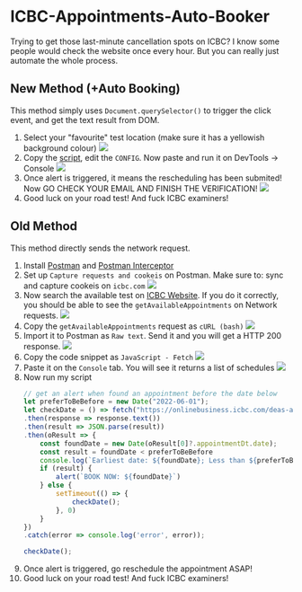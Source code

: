 # ICBC-Appointments-Auto-Booker

Trying to get those last-minute cancellation spots on ICBC? I know some people would check the website once every hour. But you can really just automate the whole process.

## New Method (+Auto Booking)
This method simply uses `Document.querySelector()` to trigger the click event, and get the text result from DOM.
1. Select your "favourite" test location (make sure it has a yellowish background colour)
   ![](/pictures/step1a.png)
2. Copy the [script](/script.js), edit the `CONFIG`. Now paste and run it on DevTools -> Console
   ![](/pictures/console.png)
3. Once alert is triggered, it means the rescheduling has been submited! Now GO CHECK YOUR EMAIL AND FINISH THE VERIFICATION!
   ![](/pictures/found.png)
4. Good luck on your road test! And fuck ICBC examiners!

   
## Old Method
This method directly sends the network request. 
1. Install [Postman](https://www.postman.com/downloads/) and [Postman Interceptor](https://chrome.google.com/webstore/detail/postman-interceptor/aicmkgpgakddgnaphhhpliifpcfhicfo?hl=en)
2. Set up `Capture requests and cookeis` on Postman. Make sure to: sync and capture cookeis on `icbc.com`
   ![](/pictures/step2.png)
3. Now search the available test on [ICBC Website](https://onlinebusiness.icbc.com/webdeas-ui/booking). If you do it correctly, you should be able to see the `getAvailableAppointments` on Network requests.
   ![](/pictures/step3.png)
4. Copy the `getAvailableAppointments` request as `cURL (bash)`
   ![](/pictures/step4.png)
5. Import it to Postman as `Raw text`. Send it and you will get a HTTP 200 response.
   ![](/pictures/step5.png)
6. Copy the code snippet as `JavaScript - Fetch`
   ![](/pictures/step6.png)
7. Paste it on the `Console` tab. You will see it returns a list of schedules
   ![](/pictures/step7.png)
8. Now run my script
   ```Javascript
   // get an alert when found an appointment before the date below
   let preferToBeBefore = new Date("2022-06-01");
   let checkDate = () => fetch("https://onlinebusiness.icbc.com/deas-api/v1/web/getAvailableAppointments", requestOptions)
   .then(response => response.text())
   .then(result => JSON.parse(result))
   .then(oResult => {
       const foundDate = new Date(oResult[0]?.appointmentDt.date);
       const result = foundDate < preferToBeBefore
       console.log(`Earliest date: ${foundDate}; Less than ${preferToBeBefore}: ${result}`)
       if (result) {
           alert(`BOOK NOW: ${foundDate}`)
       } else {
           setTimeout(() => {
               checkDate();
           }, 0)
       }
   })
   .catch(error => console.log('error', error));

   checkDate();
   ````
9. Once alert is triggered, go reschedule the appointment ASAP! 
10. Good luck on your road test! And fuck ICBC examiners!
